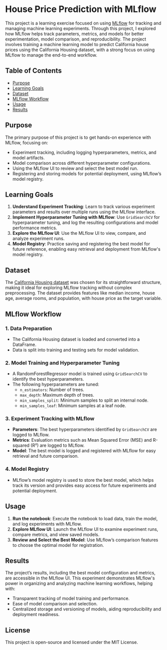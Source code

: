 # House Price Prediction with MLflow

This project is a learning exercise focused on using [MLflow](https://mlflow.org/) for tracking and managing machine learning experiments. Through this project, I explored how MLflow helps track parameters, metrics, and models for better experimentation, model comparison, and reproducibility. The project involves training a machine learning model to predict California house prices using the California Housing dataset, with a strong focus on using MLflow to manage the end-to-end workflow.

## Table of Contents
- [Purpose](#purpose)
- [Learning Goals](#learning-goals)
- [Dataset](#dataset)
- [MLflow Workflow](#mlflow-workflow)
- [Usage](#usage)
- [Results](#results)

## Purpose

The primary purpose of this project is to get hands-on experience with MLflow, focusing on:
- Experiment tracking, including logging hyperparameters, metrics, and model artifacts.
- Model comparison across different hyperparameter configurations.
- Using the MLflow UI to review and select the best model run.
- Registering and storing models for potential deployment, using MLflow’s model registry.

## Learning Goals

1. **Understand Experiment Tracking**: Learn to track various experiment parameters and results over multiple runs using the MLflow interface.
2. **Implement Hyperparameter Tuning with MLflow**: Use `GridSearchCV` for hyperparameter tuning, and log the resulting configurations and model performance metrics.
3. **Explore the MLflow UI**: Use the MLflow UI to view, compare, and analyze experiment runs.
4. **Model Registry**: Practice saving and registering the best model for future reference, enabling easy retrieval and deployment from MLflow's model registry.

## Dataset

The [California Housing dataset](https://scikit-learn.org/stable/modules/generated/sklearn.datasets.fetch_california_housing.html) was chosen for its straightforward structure, making it ideal for exploring MLflow tracking without complex preprocessing. The dataset provides features like median income, house age, average rooms, and population, with house price as the target variable.

## MLflow Workflow

### 1. Data Preparation
   - The California Housing dataset is loaded and converted into a DataFrame.
   - Data is split into training and testing sets for model validation.

### 2. Model Training and Hyperparameter Tuning
   - A RandomForestRegressor model is trained using `GridSearchCV` to identify the best hyperparameters.
   - The following hyperparameters are tuned:
     - `n_estimators`: Number of trees.
     - `max_depth`: Maximum depth of trees.
     - `min_samples_split`: Minimum samples to split an internal node.
     - `min_samples_leaf`: Minimum samples at a leaf node.

### 3. Experiment Tracking with MLflow
   - **Parameters**: The best hyperparameters identified by `GridSearchCV` are logged to MLflow.
   - **Metrics**: Evaluation metrics such as Mean Squared Error (MSE) and R-squared (R²) are logged to MLflow.
   - **Model**: The best model is logged and registered with MLflow for easy retrieval and future comparison.

### 4. Model Registry
   - MLflow’s model registry is used to store the best model, which helps track its version and provides easy access for future experiments and potential deployment.

## Usage

1. **Run the notebook**: Execute the notebook to load data, train the model, and log experiments with MLflow.
2. **Explore MLflow UI**: Launch the MLflow UI to examine experiment runs, compare metrics, and view saved models.
3. **Review and Select the Best Model**: Use MLflow’s comparison features to choose the optimal model for registration.

## Results

The project’s results, including the best model configuration and metrics, are accessible in the MLflow UI. This experiment demonstrates MLflow's power in organizing and analyzing machine learning workflows, helping with:
- Transparent tracking of model training and performance.
- Ease of model comparison and selection.
- Centralized storage and versioning of models, aiding reproducibility and deployment readiness.

## License

This project is open-source and licensed under the MIT License.
